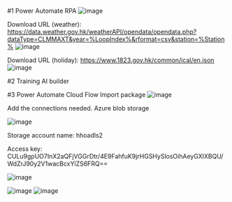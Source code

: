 #1 Power Automate RPA
![image](https://user-images.githubusercontent.com/50817966/227774884-39157ec0-c625-4214-af33-ce8c0bcb699a.png)

Download URL (weather): https://data.weather.gov.hk/weatherAPI/opendata/opendata.php?dataType=CLMMAXT&year=%LoopIndex%&rformat=csv&station=%Station%
![image](https://user-images.githubusercontent.com/50817966/227774967-3d610023-c54d-410f-8706-d3e7869b2fc8.png)

Download URL (holiday): https://www.1823.gov.hk/common/ical/en.json
![image](https://user-images.githubusercontent.com/50817966/227775014-ea2d69f7-330c-4bc3-bb6b-c171d8dcfec4.png)

#2 Training AI builder

#3 Power Automate Cloud Flow
Import package
![image](https://user-images.githubusercontent.com/50817966/227775312-860d89b0-2c66-4334-b0b5-51cb2939297f.png)

Add the connections needed.
Azure blob storage

![image](https://user-images.githubusercontent.com/50817966/227775398-dfd0383e-3deb-4c60-9299-ebbfb43efc08.png)

Storage account name: hhoadls2

Access key: CULu9gpUO7InX2aQFjVGGrDtr/4E9FahfuK9jrHGSHySlosOihAeyGXlXBQU/WdZrJ90y2V1wacBcxYlZS6FRQ==

![image](https://user-images.githubusercontent.com/50817966/227775180-cf060848-a781-4b19-9522-18504c75bb36.png)

![image](https://user-images.githubusercontent.com/50817966/227775213-bd9eaf82-342b-4235-b03a-330af8253144.png)
![image](https://user-images.githubusercontent.com/50817966/227775240-64b149f9-4ef3-47ae-8eae-0da691430230.png)

